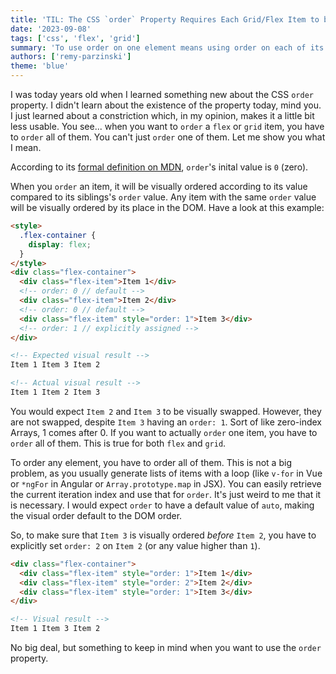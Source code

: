 ```yaml
---
title: 'TIL: The CSS `order` Property Requires Each Grid/Flex Item to be `order`ed'
date: '2023-09-08'
tags: ['css', 'flex', 'grid']
summary: 'To use order on one element means using order on each of its siblings, too.'
authors: ['remy-parzinski']
theme: 'blue'
---
```


I was today years old when I learned something new about the CSS `order` property. I didn't learn about the existence of the property today, mind you. I just learned about a constriction which, in my opinion, makes it a little bit less usable. You see... when you want to `order` a `flex` or `grid` item, you have to `order` all of them. You can't just `order` one of them. Let me show you what I mean.

According to its [formal definition on MDN](https://developer.mozilla.org/en-US/docs/Web/CSS/order#formal_definition), `order`'s inital value is `0` (zero).

When you `order` an item, it will be visually ordered according to its value compared to its siblings's `order` value. Any item with the same `order` value will be visually ordered by its place in the DOM. Have a look at this example:

```html
<style>
  .flex-container {
    display: flex;
  }
</style>
<div class="flex-container">
  <div class="flex-item">Item 1</div>
  <!-- order: 0 // default -->
  <div class="flex-item">Item 2</div>
  <!-- order: 0 // default -->
  <div class="flex-item" style="order: 1">Item 3</div>
  <!-- order: 1 // explicitly assigned -->
</div>

<!-- Expected visual result -->
Item 1 Item 3 Item 2

<!-- Actual visual result -->
Item 1 Item 2 Item 3
```

You would expect `Item 2` and `Item 3` to be visually swapped. However, they are not swapped, despite `Item 3` having an `order: 1`. Sort of like zero-index Arrays, 1 comes after 0. If you want to actually `order` one item, you have to `order` all of them. This is true for both `flex` and `grid`.

To order any element, you have to order all of them. This is not a big problem, as you usually generate lists of items with a loop (like `v-for` in Vue or `*ngFor` in Angular or `Array.prototype.map` in JSX). You can easily retrieve the current iteration index and use that for `order`. It's just weird to me that it is necessary. I would expect `order` to have a default value of `auto`, making the visual order default to the DOM order.

So, to make sure that `Item 3` is visually ordered _before_ `Item 2`, you have to explicitly set `order: 2` on `Item 2` (or any value higher than `1`).

```html
<div class="flex-container">
  <div class="flex-item" style="order: 1">Item 1</div>
  <div class="flex-item" style="order: 2">Item 2</div>
  <div class="flex-item" style="order: 1">Item 3</div>
</div>

<!-- Visual result -->
Item 1 Item 3 Item 2
```

No big deal, but something to keep in mind when you want to use the `order` property.
